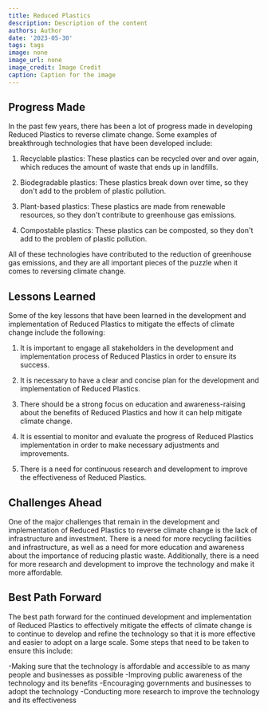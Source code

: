 ```yaml
---
title: Reduced Plastics
description: Description of the content
authors: Author
date: '2023-05-30'
tags: tags
image: none
image_url: none
image_credit: Image Credit
caption: Caption for the image
---
```


## Progress Made

In the past few years, there has been a lot of progress made in developing Reduced Plastics to reverse climate change. Some examples of breakthrough technologies that have been developed include:

1. Recyclable plastics: These plastics can be recycled over and over again, which reduces the amount of waste that ends up in landfills.

2. Biodegradable plastics: These plastics break down over time, so they don't add to the problem of plastic pollution.

3. Plant-based plastics: These plastics are made from renewable resources, so they don't contribute to greenhouse gas emissions.

4. Compostable plastics: These plastics can be composted, so they don't add to the problem of plastic pollution.

All of these technologies have contributed to the reduction of greenhouse gas emissions, and they are all important pieces of the puzzle when it comes to reversing climate change.

## Lessons Learned

Some of the key lessons that have been learned in the development and implementation of Reduced Plastics to mitigate the effects of climate change include the following:

1. It is important to engage all stakeholders in the development and implementation process of Reduced Plastics in order to ensure its success.

2. It is necessary to have a clear and concise plan for the development and implementation of Reduced Plastics.

3. There should be a strong focus on education and awareness-raising about the benefits of Reduced Plastics and how it can help mitigate climate change.

4. It is essential to monitor and evaluate the progress of Reduced Plastics implementation in order to make necessary adjustments and improvements.

5. There is a need for continuous research and development to improve the effectiveness of Reduced Plastics.

## Challenges Ahead

One of the major challenges that remain in the development and implementation of Reduced Plastics to reverse climate change is the lack of infrastructure and investment. There is a need for more recycling facilities and infrastructure, as well as a need for more education and awareness about the importance of reducing plastic waste. Additionally, there is a need for more research and development to improve the technology and make it more affordable.

## Best Path Forward

The best path forward for the continued development and implementation of Reduced Plastics to effectively mitigate the effects of climate change is to continue to develop and refine the technology so that it is more effective and easier to adopt on a large scale. Some steps that need to be taken to ensure this include:

-Making sure that the technology is affordable and accessible to as many people and businesses as possible
-Improving public awareness of the technology and its benefits
-Encouraging governments and businesses to adopt the technology
-Conducting more research to improve the technology and its effectiveness
